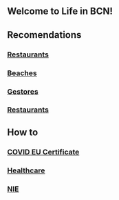 ## Welcome to Life in BCN!

## Recomendations
### [Restaurants](recommendations/restaurants.md)
### [Beaches](recommendations/beaches.md)
### [Gestores](recommendations/gestores.md)
### [Restaurants](recommendations/restaurants.md)

## How to
### [COVID EU Certificate](how-to/covid.md)
### [Healthcare](how-to/healthcare.md)
### [NIE](how-to/nie.md)
